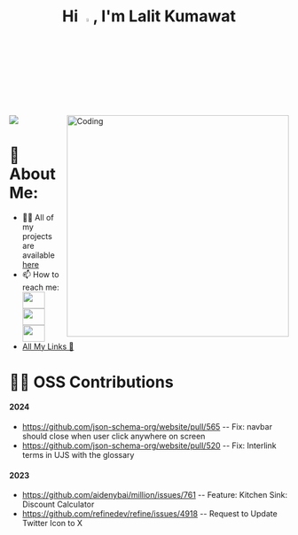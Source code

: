 <h1 align="center"> Hi <img src="https://media.giphy.com/media/hvRJCLFzcasrR4ia7z/giphy.gif" width="4%">, I'm Lalit Kumawat </h1>

<img align="right" alt="Coding" width="400" src="https://user-images.githubusercontent.com/55389276/140866485-8fb1c876-9a8f-4d6a-98dc-08c4981eaf70.gif"/> 
 
<div align="left">   
   <img src="https://komarev.com/ghpvc/?username=lalitkumawat1m&&style=flat-square" align="center" /> 
</div>  

# 💫 About Me:
- 👨‍💻 All of my projects are available [here](https://lalitkumawat.vercel.app/)
- 📫 How to reach me:
<a href="https://twitter.com/lalitkumawat1m" target="blank"><img align="center" src="https://raw.githubusercontent.com/rahuldkjain/github-profile-readme-generator/master/src/images/icons/Social/twitter.svg" alt="" height="30" width="40" /></a>
<a href="https://linkedin.com/in/lalit-kumawat-323700221/" target="blank"><img align="center" src="https://raw.githubusercontent.com/rahuldkjain/github-profile-readme-generator/master/src/images/icons/Social/linked-in-alt.svg" alt="" height="30" width="40" /></a>
<a href="mailto:lalitkumawat1129@gmail.com"><code><img align="center" height="30" width="40" src="https://logos-world.net/wp-content/uploads/2020/11/Gmail-Logo.png"></code></a>
 - [All My Links 💬](https://bento.me/lalitkumawat)

# 🧑‍💻 OSS Contributions
#### 2024
 - https://github.com/json-schema-org/website/pull/565 -- Fix: navbar should close when user click anywhere on screen
 - https://github.com/json-schema-org/website/pull/520 -- Fix: Interlink terms in UJS with the glossary

#### 2023
 - https://github.com/aidenybai/million/issues/761 -- Feature: Kitchen Sink: Discount Calculator
 - https://github.com/refinedev/refine/issues/4918 -- Request to Update Twitter Icon to X

<!--  
# 📊 GitHub Stats:
<div>
<img align="left" src="https://github-readme-stats-git-masterrstaa-rickstaa.vercel.app/api?username=lalitkumawat1m&include_all_commits=true&count_private=true&show_icons=true&line_height=24&title_color=7A7ADB&icon_color=2234AE&text_color=D3D3D3&bg_color=0,000000,130F40&card_width=450" alt="Wesley's GitHub stats">
<img align="center" src="https://github-readme-stats-eight-theta.vercel.app/api/top-langs/?username=lalitkumawat1m&layout=compact&langs_count=8&title_color=7A7ADB&icon_color=2234AE&text_color=D3D3D3&bg_color=0,000000,130F40" alt="Wesley's programming languages">
<img align="left" src="https://github-readme-streak-stats.herokuapp.com/?user=lalitkumawat1m&show_icons=true&theme=yeblu" width="45%"  >
![](https://github-contributor-stats.vercel.app/api?username=lalitkumawat1m&limit=5&theme=tokyonight&combine_all_yearly_contributions=true)
</div>
 -->
